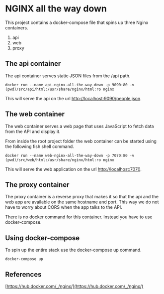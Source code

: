 # NGINX all the way down
This project contains a docker-compose file that spins up three Nginx
containers.

1. api
2. web
3. proxy

## The api container
The api container serves static JSON files from the /api path.

    docker run --name api-nginx-all-the-way-down -p 9090:80 -v (pwd)/src/api/html:/usr/share/nginx/html:ro nginx

This will serve the api on the url [http://localhost:9090/people.json](http://localhost:9090/api/people.json).

## The web container
The web container serves a web page that uses JavaScript to fetch
data from the API and display it.

From inside the root project folder the web container can be started
using the following fish shell command.

    docker run --name web-nginx-all-the-way-down -p 7070:80 -v (pwd)/src/web/html:/usr/share/nginx/html:ro nginx

This will serve the web application on the url [http://localhost:7070](http://localhost:7070).

## The proxy container
The proxy container is a reverse proxy that makes it so that the
api and the web app are available on the same hostname and port.
This way we do not have to worry about CORS when the app talks
to the API.

There is no docker command for this container. Instead you have
to use docker-compose.

## Using docker-compose
To spin up the entire stack use the docker-compose up command.

    docker-compose up

## References
[https://hub.docker.com/_/nginx/](https://hub.docker.com/_/nginx/)

